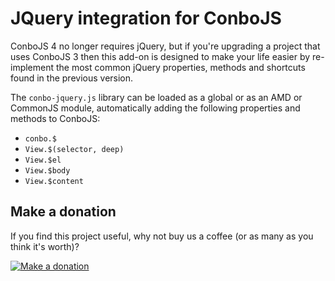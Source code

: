 JQuery integration for ConboJS
==============================

ConboJS 4 no longer requires jQuery, but if you're upgrading a project that uses ConboJS 3 then this add-on is designed to make your life easier by re-implement the most common jQuery properties, methods and shortcuts found in the previous version.

The `conbo-jquery.js` library can be loaded as a global or as an AMD or CommonJS module, automatically adding the following properties and methods to ConboJS:

* `conbo.$`
* `View.$(selector, deep)`
* `View.$el`
* `View.$body`
* `View.$content`

Make a donation
---------------

If you find this project useful, why not buy us a coffee (or as many as you think it's worth)?

[![Make a donation](https://www.paypalobjects.com/en_US/GB/i/btn/btn_donateCC_LG.gif)](http://bit.ly/2XGWMDZ)
